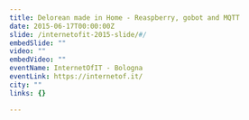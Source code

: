 ```yaml
---
title: Delorean made in Home - Reaspberry, gobot and MQTT
date: 2015-06-17T00:00:00Z
slide: /internetofit-2015-slide/#/
embedSlide: ""
video: ""
embedVideo: ""
eventName: InternetOfIT - Bologna
eventLink: https://internetof.it/
city: ""
links: {}

---
```

